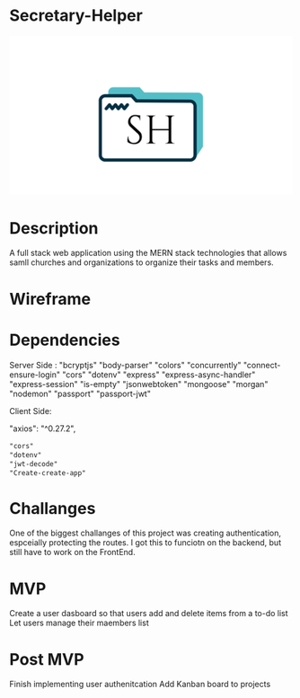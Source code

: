 # Secretary-Helper

![alt text](client/src/assets/Logo.png)

# Description

A full stack web application using the MERN stack technologies that allows samll churches and organizations to organize their tasks and members. 



# Wireframe





# Dependencies
Server Side :
    "bcryptjs"
    "body-parser"
    "colors"
    "concurrently"
    "connect-ensure-login"
    "cors"
    "dotenv"
    "express"
    "express-async-handler"
    "express-session"
    "is-empty"
    "jsonwebtoken"
    "mongoose"
    "morgan"
    "nodemon"
    "passport"
    "passport-jwt"

Client Side:

"axios": "^0.27.2",
   
    "cors"
    "dotenv"
    "jwt-decode"
    "Create-create-app"

# Challanges
One of the biggest challanges of this project was creating authentication, espceially protecting the routes. I got this to funciotn on the backend, but still have to work on the FrontEnd. 

# MVP 
Create a user dasboard so that users add and delete items from a to-do list 
Let users manage their maembers list 

# Post MVP
Finish implementing user authenitcation
Add Kanban board to projects 